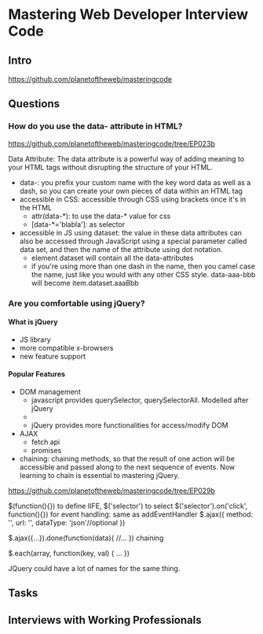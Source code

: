 # Mastering Web Developer Interview Code
## Intro
https://github.com/planetoftheweb/masteringcode

## Questions
### How do you use the data- attribute in HTML?
https://github.com/planetoftheweb/masteringcode/tree/EP023b

Data Attribute: The data attribute is a powerful way of adding meaning to your HTML tags without disrupting the structure of your HTML.
* data-: you prefix your custom name with the key word data as well as a dash, so you can create your own pieces of data within an HTML tag
* accessible in CSS: accessible through CSS using brackets once it's in the HTML
    - attr(data-\*): to use the data-\* value for css
    - [data-\*='blabla']: as selector
* accessible in JS using dataset: the value in these data attributes can also be accessed through JavaScript using a special parameter called data set, and then the name of the attribute using dot notation.
    - element.dataset will contain all the data-attributes
    - if you're using more than one dash in the name, then you camel case the name, just like you would with any other CSS style. data-aaa-bbb will become item.dataset.aaaBbb

### Are you comfortable using jQuery?
#### What is jQuery
* JS library
* more compatible x-browsers
* new feature support

#### Popular Features
* DOM management
    - javascript provides querySelector, querySelectorAll. Modelled after jQuery
    - 
    - jQuery provides more functionalities for access/modify DOM
* AJAX
    - fetch api
    - promises
* chaining: chaining methods, so that the result of one action will be accessible and passed along to the next sequence of events. Now learning to chain is essential to mastering jQuery.

https://github.com/planetoftheweb/masteringcode/tree/EP029b

$(function(){}) to define IIFE, 
$('selector') to select
$('selector').on('click', function(){}) for event handling: same as addEventHandler
$.ajax({
    method: '',
    url: '',
    dataType: 'json'//optional
})

$.ajax({...}).done(function(data){
    //...
})
chaining

$.each(array, function(key, val) {
    ...
})


JQuery could have a lot of names for the same thing. 
## Tasks

## Interviews with Working Professionals
